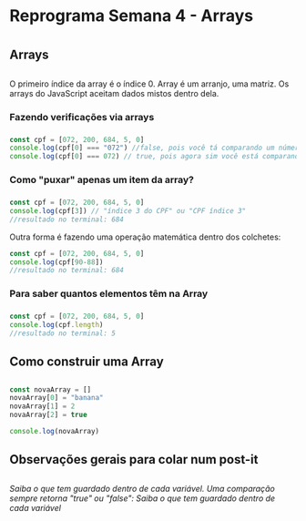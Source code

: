 
# Reprograma Semana 4 - Arrays <h1>

## Arrays <h2>

O primeiro índice da array é o índice 0. Array é um arranjo, uma matriz. Os arrays do JavaScript aceitam dados mistos dentro dela.

### Fazendo verificações via arrays <h3>

```js
const cpf = [072, 200, 684, 5, 0]
console.log(cpf[0] === "072") //false, pois você tá comparando um número com uma string.
console.log(cpf[0] === 072) // true, pois agora sim você está comparando dois números.
```
### Como "puxar" apenas um item da array? <h3>

```js
const cpf = [072, 200, 684, 5, 0]
console.log(cpf[3]) // "índice 3 do CPF" ou "CPF índice 3"
//resultado no terminal: 684
```
Outra forma é fazendo uma operação matemática dentro dos colchetes:
```js
const cpf = [072, 200, 684, 5, 0]
console.log(cpf[90-88]) 
//resultado no terminal: 684
```

### Para saber quantos elementos têm na Array <h3>

```js
const cpf = [072, 200, 684, 5, 0]
console.log(cpf.length)
//resultado no terminal: 5
```

## Como construir uma Array <h2>

```js
const novaArray = []
novaArray[0] = "banana"
novaArray[1] = 2
novaArray[2] = true

console.log(novaArray)
```


## Observações gerais para colar num post-it <h2>

*Saiba o que tem guardado dentro de cada variável.*
*Uma comparação sempre retorna "true" ou "false":*
*Saiba o que tem guardado dentro de cada variável*